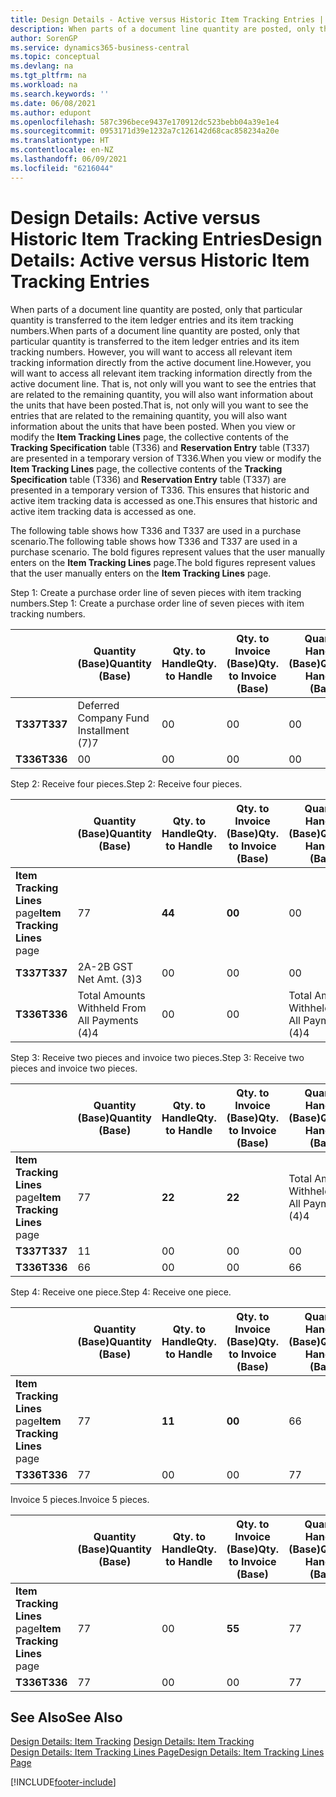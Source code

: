 ```yaml
---
title: Design Details - Active versus Historic Item Tracking Entries | Microsoft Docs
description: When parts of a document line quantity are posted, only that particular quantity is transferred to the item ledger entries and its item tracking numbers. However, you will want to access all relevant item tracking information directly from the active document line. That is, not only will you want to see the entries that are related to the remaining quantity, you will also want information about the units that have been posted. When you view or modify the **Item Tracking Lines** page, the collective contents of the **Tracking Specification** table (T336) and **Reservation Entry** table (T337) are presented in a temporary version of T336. This ensures that historic and active item tracking data is accessed as one.
author: SorenGP
ms.service: dynamics365-business-central
ms.topic: conceptual
ms.devlang: na
ms.tgt_pltfrm: na
ms.workload: na
ms.search.keywords: ''
ms.date: 06/08/2021
ms.author: edupont
ms.openlocfilehash: 587c396bece9437e170912dc523bebb04a39e1e4
ms.sourcegitcommit: 0953171d39e1232a7c126142d68cac858234a20e
ms.translationtype: HT
ms.contentlocale: en-NZ
ms.lasthandoff: 06/09/2021
ms.locfileid: "6216044"
---
```

# <a name="design-details-active-versus-historic-item-tracking-entries"></a><span data-ttu-id="c9b95-107">Design Details: Active versus Historic Item Tracking Entries</span><span class="sxs-lookup"><span data-stu-id="c9b95-107">Design Details: Active versus Historic Item Tracking Entries</span></span>
<span data-ttu-id="c9b95-108">When parts of a document line quantity are posted, only that particular quantity is transferred to the item ledger entries and its item tracking numbers.</span><span class="sxs-lookup"><span data-stu-id="c9b95-108">When parts of a document line quantity are posted, only that particular quantity is transferred to the item ledger entries and its item tracking numbers.</span></span> <span data-ttu-id="c9b95-109">However, you will want to access all relevant item tracking information directly from the active document line.</span><span class="sxs-lookup"><span data-stu-id="c9b95-109">However, you will want to access all relevant item tracking information directly from the active document line.</span></span> <span data-ttu-id="c9b95-110">That is, not only will you want to see the entries that are related to the remaining quantity, you will also want information about the units that have been posted.</span><span class="sxs-lookup"><span data-stu-id="c9b95-110">That is, not only will you want to see the entries that are related to the remaining quantity, you will also want information about the units that have been posted.</span></span> <span data-ttu-id="c9b95-111">When you view or modify the **Item Tracking Lines** page, the collective contents of the **Tracking Specification** table (T336) and **Reservation Entry** table (T337) are presented in a temporary version of T336.</span><span class="sxs-lookup"><span data-stu-id="c9b95-111">When you view or modify the **Item Tracking Lines** page, the collective contents of the **Tracking Specification** table (T336) and **Reservation Entry** table (T337) are presented in a temporary version of T336.</span></span> <span data-ttu-id="c9b95-112">This ensures that historic and active item tracking data is accessed as one.</span><span class="sxs-lookup"><span data-stu-id="c9b95-112">This ensures that historic and active item tracking data is accessed as one.</span></span>  

 <span data-ttu-id="c9b95-113">The following table shows how T336 and T337 are used in a purchase scenario.</span><span class="sxs-lookup"><span data-stu-id="c9b95-113">The following table shows how T336 and T337 are used in a purchase scenario.</span></span> <span data-ttu-id="c9b95-114">The bold figures represent values that the user manually enters on the **Item Tracking Lines** page.</span><span class="sxs-lookup"><span data-stu-id="c9b95-114">The bold figures represent values that the user manually enters on the **Item Tracking Lines** page.</span></span>  

 <span data-ttu-id="c9b95-115">Step 1: Create a purchase order line of seven pieces with item tracking numbers.</span><span class="sxs-lookup"><span data-stu-id="c9b95-115">Step 1: Create a purchase order line of seven pieces with item tracking numbers.</span></span>  

||<span data-ttu-id="c9b95-116">**Quantity (Base)**</span><span class="sxs-lookup"><span data-stu-id="c9b95-116">**Quantity (Base)**</span></span>|<span data-ttu-id="c9b95-117">**Qty. to Handle**</span><span class="sxs-lookup"><span data-stu-id="c9b95-117">**Qty. to Handle**</span></span>|<span data-ttu-id="c9b95-118">**Qty. to Invoice (Base)**</span><span class="sxs-lookup"><span data-stu-id="c9b95-118">**Qty. to Invoice (Base)**</span></span>|<span data-ttu-id="c9b95-119">**Quantity Handled (Base)**</span><span class="sxs-lookup"><span data-stu-id="c9b95-119">**Quantity Handled (Base)**</span></span>|<span data-ttu-id="c9b95-120">**Quantity Invoiced (Base)**</span><span class="sxs-lookup"><span data-stu-id="c9b95-120">**Quantity Invoiced (Base)**</span></span>|  
|-|----------------------------------------------|--------------------------------------------|------------------------------------------------------|-------------------------------------------------------|--------------------------------------------------------|  
|<span data-ttu-id="c9b95-121">**T337**</span><span class="sxs-lookup"><span data-stu-id="c9b95-121">**T337**</span></span>|<span data-ttu-id="c9b95-122">Deferred Company Fund Installment (7)</span><span class="sxs-lookup"><span data-stu-id="c9b95-122">7</span></span>|<span data-ttu-id="c9b95-123">0</span><span class="sxs-lookup"><span data-stu-id="c9b95-123">0</span></span>|<span data-ttu-id="c9b95-124">0</span><span class="sxs-lookup"><span data-stu-id="c9b95-124">0</span></span>|<span data-ttu-id="c9b95-125">0</span><span class="sxs-lookup"><span data-stu-id="c9b95-125">0</span></span>|<span data-ttu-id="c9b95-126">0</span><span class="sxs-lookup"><span data-stu-id="c9b95-126">0</span></span>|  
|<span data-ttu-id="c9b95-127">**T336**</span><span class="sxs-lookup"><span data-stu-id="c9b95-127">**T336**</span></span>|<span data-ttu-id="c9b95-128">0</span><span class="sxs-lookup"><span data-stu-id="c9b95-128">0</span></span>|<span data-ttu-id="c9b95-129">0</span><span class="sxs-lookup"><span data-stu-id="c9b95-129">0</span></span>|<span data-ttu-id="c9b95-130">0</span><span class="sxs-lookup"><span data-stu-id="c9b95-130">0</span></span>|<span data-ttu-id="c9b95-131">0</span><span class="sxs-lookup"><span data-stu-id="c9b95-131">0</span></span>|<span data-ttu-id="c9b95-132">0</span><span class="sxs-lookup"><span data-stu-id="c9b95-132">0</span></span>|  

 <span data-ttu-id="c9b95-133">Step 2: Receive four pieces.</span><span class="sxs-lookup"><span data-stu-id="c9b95-133">Step 2: Receive four pieces.</span></span>  

||<span data-ttu-id="c9b95-134">**Quantity (Base)**</span><span class="sxs-lookup"><span data-stu-id="c9b95-134">**Quantity (Base)**</span></span>|<span data-ttu-id="c9b95-135">**Qty. to Handle**</span><span class="sxs-lookup"><span data-stu-id="c9b95-135">**Qty. to Handle**</span></span>|<span data-ttu-id="c9b95-136">**Qty. to Invoice (Base)**</span><span class="sxs-lookup"><span data-stu-id="c9b95-136">**Qty. to Invoice (Base)**</span></span>|<span data-ttu-id="c9b95-137">**Quantity Handled (Base)**</span><span class="sxs-lookup"><span data-stu-id="c9b95-137">**Quantity Handled (Base)**</span></span>|<span data-ttu-id="c9b95-138">**Quantity Invoiced (Base)**</span><span class="sxs-lookup"><span data-stu-id="c9b95-138">**Quantity Invoiced (Base)**</span></span>|  
|-|----------------------------------------------|--------------------------------------------|------------------------------------------------------|-------------------------------------------------------|--------------------------------------------------------|  
|<span data-ttu-id="c9b95-139">**Item Tracking Lines** page</span><span class="sxs-lookup"><span data-stu-id="c9b95-139">**Item Tracking Lines** page</span></span>|<span data-ttu-id="c9b95-140">7</span><span class="sxs-lookup"><span data-stu-id="c9b95-140">7</span></span>|<span data-ttu-id="c9b95-141">**4**</span><span class="sxs-lookup"><span data-stu-id="c9b95-141">**4**</span></span>|<span data-ttu-id="c9b95-142">**0**</span><span class="sxs-lookup"><span data-stu-id="c9b95-142">**0**</span></span>|<span data-ttu-id="c9b95-143">0</span><span class="sxs-lookup"><span data-stu-id="c9b95-143">0</span></span>|<span data-ttu-id="c9b95-144">0</span><span class="sxs-lookup"><span data-stu-id="c9b95-144">0</span></span>|  
|<span data-ttu-id="c9b95-145">**T337**</span><span class="sxs-lookup"><span data-stu-id="c9b95-145">**T337**</span></span>|<span data-ttu-id="c9b95-146">2A-2B GST Net Amt. (3)</span><span class="sxs-lookup"><span data-stu-id="c9b95-146">3</span></span>|<span data-ttu-id="c9b95-147">0</span><span class="sxs-lookup"><span data-stu-id="c9b95-147">0</span></span>|<span data-ttu-id="c9b95-148">0</span><span class="sxs-lookup"><span data-stu-id="c9b95-148">0</span></span>|<span data-ttu-id="c9b95-149">0</span><span class="sxs-lookup"><span data-stu-id="c9b95-149">0</span></span>|<span data-ttu-id="c9b95-150">0</span><span class="sxs-lookup"><span data-stu-id="c9b95-150">0</span></span>|  
|<span data-ttu-id="c9b95-151">**T336**</span><span class="sxs-lookup"><span data-stu-id="c9b95-151">**T336**</span></span>|<span data-ttu-id="c9b95-152">Total Amounts Withheld From All Payments (4)</span><span class="sxs-lookup"><span data-stu-id="c9b95-152">4</span></span>|<span data-ttu-id="c9b95-153">0</span><span class="sxs-lookup"><span data-stu-id="c9b95-153">0</span></span>|<span data-ttu-id="c9b95-154">0</span><span class="sxs-lookup"><span data-stu-id="c9b95-154">0</span></span>|<span data-ttu-id="c9b95-155">Total Amounts Withheld From All Payments (4)</span><span class="sxs-lookup"><span data-stu-id="c9b95-155">4</span></span>|<span data-ttu-id="c9b95-156">0</span><span class="sxs-lookup"><span data-stu-id="c9b95-156">0</span></span>|  

 <span data-ttu-id="c9b95-157">Step 3: Receive two pieces and invoice two pieces.</span><span class="sxs-lookup"><span data-stu-id="c9b95-157">Step 3: Receive two pieces and invoice two pieces.</span></span>  

||<span data-ttu-id="c9b95-158">**Quantity (Base)**</span><span class="sxs-lookup"><span data-stu-id="c9b95-158">**Quantity (Base)**</span></span>|<span data-ttu-id="c9b95-159">**Qty. to Handle**</span><span class="sxs-lookup"><span data-stu-id="c9b95-159">**Qty. to Handle**</span></span>|<span data-ttu-id="c9b95-160">**Qty. to Invoice (Base)**</span><span class="sxs-lookup"><span data-stu-id="c9b95-160">**Qty. to Invoice (Base)**</span></span>|<span data-ttu-id="c9b95-161">**Quantity Handled (Base)**</span><span class="sxs-lookup"><span data-stu-id="c9b95-161">**Quantity Handled (Base)**</span></span>|<span data-ttu-id="c9b95-162">**Quantity Invoiced (Base)**</span><span class="sxs-lookup"><span data-stu-id="c9b95-162">**Quantity Invoiced (Base)**</span></span>|  
|-|----------------------------------------------|--------------------------------------------|------------------------------------------------------|-------------------------------------------------------|--------------------------------------------------------|  
|<span data-ttu-id="c9b95-163">**Item Tracking Lines** page</span><span class="sxs-lookup"><span data-stu-id="c9b95-163">**Item Tracking Lines** page</span></span>|<span data-ttu-id="c9b95-164">7</span><span class="sxs-lookup"><span data-stu-id="c9b95-164">7</span></span>|<span data-ttu-id="c9b95-165">**2**</span><span class="sxs-lookup"><span data-stu-id="c9b95-165">**2**</span></span>|<span data-ttu-id="c9b95-166">**2**</span><span class="sxs-lookup"><span data-stu-id="c9b95-166">**2**</span></span>|<span data-ttu-id="c9b95-167">Total Amounts Withheld From All Payments (4)</span><span class="sxs-lookup"><span data-stu-id="c9b95-167">4</span></span>|<span data-ttu-id="c9b95-168">0</span><span class="sxs-lookup"><span data-stu-id="c9b95-168">0</span></span>|  
|<span data-ttu-id="c9b95-169">**T337**</span><span class="sxs-lookup"><span data-stu-id="c9b95-169">**T337**</span></span>|<span data-ttu-id="c9b95-170">1</span><span class="sxs-lookup"><span data-stu-id="c9b95-170">1</span></span>|<span data-ttu-id="c9b95-171">0</span><span class="sxs-lookup"><span data-stu-id="c9b95-171">0</span></span>|<span data-ttu-id="c9b95-172">0</span><span class="sxs-lookup"><span data-stu-id="c9b95-172">0</span></span>|<span data-ttu-id="c9b95-173">0</span><span class="sxs-lookup"><span data-stu-id="c9b95-173">0</span></span>|<span data-ttu-id="c9b95-174">0</span><span class="sxs-lookup"><span data-stu-id="c9b95-174">0</span></span>|  
|<span data-ttu-id="c9b95-175">**T336**</span><span class="sxs-lookup"><span data-stu-id="c9b95-175">**T336**</span></span>|<span data-ttu-id="c9b95-176">6</span><span class="sxs-lookup"><span data-stu-id="c9b95-176">6</span></span>|<span data-ttu-id="c9b95-177">0</span><span class="sxs-lookup"><span data-stu-id="c9b95-177">0</span></span>|<span data-ttu-id="c9b95-178">0</span><span class="sxs-lookup"><span data-stu-id="c9b95-178">0</span></span>|<span data-ttu-id="c9b95-179">6</span><span class="sxs-lookup"><span data-stu-id="c9b95-179">6</span></span>|<span data-ttu-id="c9b95-180">2</span><span class="sxs-lookup"><span data-stu-id="c9b95-180">2</span></span>|  

 <span data-ttu-id="c9b95-181">Step 4: Receive one piece.</span><span class="sxs-lookup"><span data-stu-id="c9b95-181">Step 4: Receive one piece.</span></span>  

||<span data-ttu-id="c9b95-182">**Quantity (Base)**</span><span class="sxs-lookup"><span data-stu-id="c9b95-182">**Quantity (Base)**</span></span>|<span data-ttu-id="c9b95-183">**Qty. to Handle**</span><span class="sxs-lookup"><span data-stu-id="c9b95-183">**Qty. to Handle**</span></span>|<span data-ttu-id="c9b95-184">**Qty. to Invoice (Base)**</span><span class="sxs-lookup"><span data-stu-id="c9b95-184">**Qty. to Invoice (Base)**</span></span>|<span data-ttu-id="c9b95-185">**Quantity Handled (Base)**</span><span class="sxs-lookup"><span data-stu-id="c9b95-185">**Quantity Handled (Base)**</span></span>|<span data-ttu-id="c9b95-186">**Quantity Invoiced (Base)**</span><span class="sxs-lookup"><span data-stu-id="c9b95-186">**Quantity Invoiced (Base)**</span></span>|  
|-|----------------------------------------------|--------------------------------------------|------------------------------------------------------|-------------------------------------------------------|--------------------------------------------------------|  
|<span data-ttu-id="c9b95-187">**Item Tracking Lines** page</span><span class="sxs-lookup"><span data-stu-id="c9b95-187">**Item Tracking Lines** page</span></span>|<span data-ttu-id="c9b95-188">7</span><span class="sxs-lookup"><span data-stu-id="c9b95-188">7</span></span>|<span data-ttu-id="c9b95-189">**1**</span><span class="sxs-lookup"><span data-stu-id="c9b95-189">**1**</span></span>|<span data-ttu-id="c9b95-190">**0**</span><span class="sxs-lookup"><span data-stu-id="c9b95-190">**0**</span></span>|<span data-ttu-id="c9b95-191">6</span><span class="sxs-lookup"><span data-stu-id="c9b95-191">6</span></span>|<span data-ttu-id="c9b95-192">2</span><span class="sxs-lookup"><span data-stu-id="c9b95-192">2</span></span>|  
|<span data-ttu-id="c9b95-193">**T336**</span><span class="sxs-lookup"><span data-stu-id="c9b95-193">**T336**</span></span>|<span data-ttu-id="c9b95-194">7</span><span class="sxs-lookup"><span data-stu-id="c9b95-194">7</span></span>|<span data-ttu-id="c9b95-195">0</span><span class="sxs-lookup"><span data-stu-id="c9b95-195">0</span></span>|<span data-ttu-id="c9b95-196">0</span><span class="sxs-lookup"><span data-stu-id="c9b95-196">0</span></span>|<span data-ttu-id="c9b95-197">7</span><span class="sxs-lookup"><span data-stu-id="c9b95-197">7</span></span>|<span data-ttu-id="c9b95-198">2</span><span class="sxs-lookup"><span data-stu-id="c9b95-198">2</span></span>|  

 <span data-ttu-id="c9b95-199">Invoice 5 pieces.</span><span class="sxs-lookup"><span data-stu-id="c9b95-199">Invoice 5 pieces.</span></span>  

||<span data-ttu-id="c9b95-200">**Quantity (Base)**</span><span class="sxs-lookup"><span data-stu-id="c9b95-200">**Quantity (Base)**</span></span>|<span data-ttu-id="c9b95-201">**Qty. to Handle**</span><span class="sxs-lookup"><span data-stu-id="c9b95-201">**Qty. to Handle**</span></span>|<span data-ttu-id="c9b95-202">**Qty. to Invoice (Base)**</span><span class="sxs-lookup"><span data-stu-id="c9b95-202">**Qty. to Invoice (Base)**</span></span>|<span data-ttu-id="c9b95-203">**Quantity Handled (Base)**</span><span class="sxs-lookup"><span data-stu-id="c9b95-203">**Quantity Handled (Base)**</span></span>|<span data-ttu-id="c9b95-204">**Quantity Invoiced (Base)**</span><span class="sxs-lookup"><span data-stu-id="c9b95-204">**Quantity Invoiced (Base)**</span></span>|  
|-|----------------------------------------------|--------------------------------------------|------------------------------------------------------|-------------------------------------------------------|--------------------------------------------------------|  
|<span data-ttu-id="c9b95-205">**Item Tracking Lines** page</span><span class="sxs-lookup"><span data-stu-id="c9b95-205">**Item Tracking Lines** page</span></span>|<span data-ttu-id="c9b95-206">7</span><span class="sxs-lookup"><span data-stu-id="c9b95-206">7</span></span>|<span data-ttu-id="c9b95-207">0</span><span class="sxs-lookup"><span data-stu-id="c9b95-207">0</span></span>|<span data-ttu-id="c9b95-208">**5**</span><span class="sxs-lookup"><span data-stu-id="c9b95-208">**5**</span></span>|<span data-ttu-id="c9b95-209">7</span><span class="sxs-lookup"><span data-stu-id="c9b95-209">7</span></span>|<span data-ttu-id="c9b95-210">2</span><span class="sxs-lookup"><span data-stu-id="c9b95-210">2</span></span>|  
|<span data-ttu-id="c9b95-211">**T336**</span><span class="sxs-lookup"><span data-stu-id="c9b95-211">**T336**</span></span>|<span data-ttu-id="c9b95-212">7</span><span class="sxs-lookup"><span data-stu-id="c9b95-212">7</span></span>|<span data-ttu-id="c9b95-213">0</span><span class="sxs-lookup"><span data-stu-id="c9b95-213">0</span></span>|<span data-ttu-id="c9b95-214">0</span><span class="sxs-lookup"><span data-stu-id="c9b95-214">0</span></span>|<span data-ttu-id="c9b95-215">7</span><span class="sxs-lookup"><span data-stu-id="c9b95-215">7</span></span>|<span data-ttu-id="c9b95-216">7</span><span class="sxs-lookup"><span data-stu-id="c9b95-216">7</span></span>|  

## <a name="see-also"></a><span data-ttu-id="c9b95-217">See Also</span><span class="sxs-lookup"><span data-stu-id="c9b95-217">See Also</span></span>  
 <span data-ttu-id="c9b95-218">[Design Details: Item Tracking](design-details-item-tracking.md) </span><span class="sxs-lookup"><span data-stu-id="c9b95-218">[Design Details: Item Tracking](design-details-item-tracking.md) </span></span>  
 [<span data-ttu-id="c9b95-219">Design Details: Item Tracking Lines Page</span><span class="sxs-lookup"><span data-stu-id="c9b95-219">Design Details: Item Tracking Lines Page</span></span>](design-details-item-tracking-lines-window.md)


[!INCLUDE[footer-include](includes/footer-banner.md)]